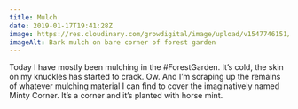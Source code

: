 ```yaml
---
title: Mulch
date: 2019-01-17T19:41:28Z
image: https://res.cloudinary.com/growdigital/image/upload/v1547746151/mintycorner-7C4BD5DC.jpg
imageAlt: Bark mulch on bare corner of forest garden
---
```


Today I have mostly been mulching in the #ForestGarden. It’s cold, the skin on my knuckles has started to crack. Ow. And I’m scraping up the remains of whatever mulching material I can find to cover the imaginatively named Minty Corner. It’s a corner and it’s planted with horse mint. 
